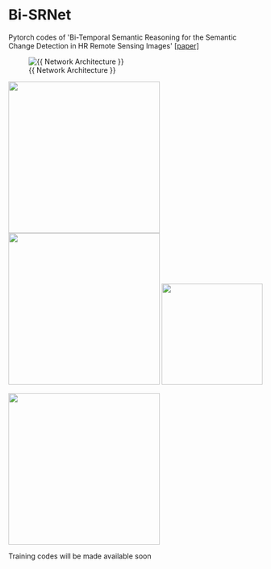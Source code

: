 # Bi-SRNet
Pytorch codes of 'Bi-Temporal Semantic Reasoning for the Semantic Change Detection in HR Remote Sensing Images' [[paper]](https://arxiv.org/abs/2108.06103)

<figure class="image">
  <img src="{{ https://github.com/ggsDing/Bi-SRNet/blob/main/FlowChart.png }}" alt="{{ Network Architecture }}">
  <figcaption>{{ Network Architecture }}</figcaption>
</figure>

<img src="https://github.com/ggsDing/Bi-SRNet/blob/main/SR.png" height="300"> <img src="https://github.com/ggsDing/Bi-SRNet/blob/main/BiSR.png" height="300">
<img src="https://github.com/ggsDing/Bi-SRNet/blob/main/SCLoss.png" height="200">

<img src="https://github.com/ggsDing/Bi-SRNet/blob/main/Loss_forward.png" height="300">

Training codes will be made available soon
